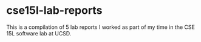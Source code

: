 # cse15l-lab-reports

This is a compilation of 5 lab reports I worked as part of my time in the CSE 15L software lab at UCSD.
